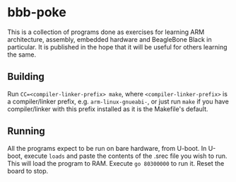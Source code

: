 bbb-poke
========

This is a collection of programs done as exercises for learning ARM
architecture, assembly, embedded hardware and BeagleBone Black in particular.
It is published in the hope that it will be useful for others learning the
same.

Building
--------

Run `CC=<compiler-linker-prefix> make`, where `<compiler-linker-prefix>` is a
compiler/linker prefix, e.g. `arm-linux-gnueabi-`, or just run `make` if you
have compiler/linker with this prefix installed as it is the Makefile's
default.

Running
-------

All the programs expect to be run on bare hardware, from U-boot. In U-boot,
execute `loads` and paste the contents of the .srec file you wish to run. This
will load the program to RAM. Execute `go 80300000` to run it. Reset the board
to stop.
